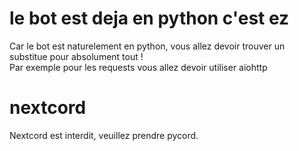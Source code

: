 # le bot est deja en python c'est ez
Car le bot est naturelement en python, vous allez devoir trouver un substitue pour absolument tout !
<br>
Par exemple pour les requests vous allez devoir utiliser aiohttp
# nextcord
Nextcord est interdit, veuillez prendre pycord.

